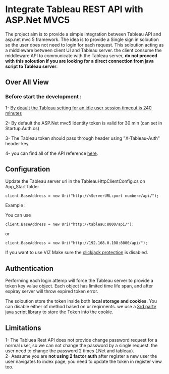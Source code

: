 # Integrate Tableau REST API with ASP.Net MVC5 
The project aim is to provide a simple integration between Tableau API and asp.net mvc 5 framework.
The idea is to provide a Single sign in soloution so the user does not need to login for each request. 
This soloution acting as a middleware between client UI and Tableau server. the client consume the middleware API to communicate with the Tableau server, **do not procced with this soloution if you are looking for a direct connection from java script to Tableau server**.
## Over All View
### Before start the development : 

1- [By deault the Tableau setting for an idle user session timeout is 240 minutes](http://kb.tableau.com/articles/howto/changing-the-user-session-timeout)

2- By default the ASP.Net mvc5 Identity token is valid for 30 min (can set in Startup.Auth.cs)

3- The Tableau token should pass through header using "X-Tableau-Auth" header key. 

4- you can find all of the API reference [here](https://onlinehelp.tableau.com/current/api/rest_api/en-us/help.htm#REST/rest_api_ref.htm#API_Reference%3FTocPath%3DAPI%2520Reference%7C_____0).

## Configuration 

Update the Tableau server url in the TableauHttpClientConfig.cs on App_Start folder 

`` client.BaseAddress = new Uri("http://<ServerURL:port number>/api/"); ``

Example : 

You can use

`` client.BaseAddress = new Uri("http://tableau:8000/api/"); ``

or

`` client.BaseAddress = new Uri("http://192.168.0.108:8000/api/"); ``

If you want to use VIZ Make sure the [clickjack protection](http://onlinehelp.tableau.com/current/server/en-us/clickjack_protection.htm) is disabled.

## Authentication

Performing each login attemp will force the Tableau server to provide a token key value object. Each object has limited time life span, and after expiray server will throw expired token error. 

The soloution store the token inside both **local storage and cookies**. You can disable either of method based on ur reqirments. we use a [3rd party java script library](https://developer.mozilla.org/en-US/docs/Web/API/Document/cookie/Simple_document.cookie_framework) to store the Token into the cookie.


## Limitations 

1- The Tabluea Rest API does not provide change password request for a normal user, so we can not change the password by a single request. the user need to change the password 2 times (.Net and tableau).  
2- Aassume you are **not using 2 factor auth** after register a new user the user navigates to index page, you need to update the token in register view too. 




